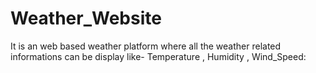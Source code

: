 # Weather_Website
It is an  web based weather platform where all the weather related informations can be display like- Temperature , Humidity , Wind_Speed:

